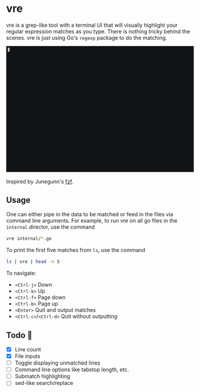 # vre

vre is a grep-like tool with a terminal UI that will visually highlight your regular expression matches as you type. There is nothing tricky behind the scenes. vre is just using Go's `regexp` package to do the matching.

<img src="https://raw.githubusercontent.com/ilnaes/i/master/vre.gif" width=640>

Inspired by Junegunn's [fzf](https://github.com/junegunn/fzf).

## Usage

One can either pipe in the data to be matched or feed in the files via command line arguments. For example, to run vre on all go files in the `internal` director, use the command

```sh
vre internal/*.go
```

To print the first five matches from `ls`, use the command

```sh
ls | vre | head -n 5
```

To navigate:

- `<Ctrl-j>` Down
- `<Ctrl-k>` Up
- `<Ctrl-f>` Page down
- `<Ctrl-b>` Page up
- `<Enter>` Quit and output matches
- `<Ctrl-c>`/`<Ctrl-d>` Quit without outputting

## Todo 📝

- [x] Line count
- [x] File inputs
- [ ] Toggle displaying unmatched lines
- [ ] Command line options like tabstop length, etc.
- [ ] Submatch highlighting
- [ ] sed-like search/replace
